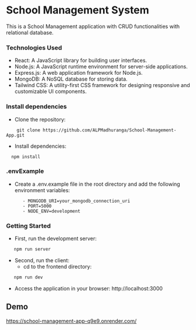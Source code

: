 # School Management System
This is a School Management application with CRUD functionalities with relational database. 

### Technologies Used
- React: A JavaScript library for building user interfaces.
- Node.js: A JavaScript runtime environment for server-side applications.
- Express.js: A web application framework for Node.js.
- MongoDB: A NoSQL database for storing data.
- Tailwind CSS: A utility-first CSS framework for designing responsive and customizable UI components.

### Install dependencies
- Clone the repository: 
```
    git clone https://github.com/ALPMadhuranga/School-Management-App.git
```
- Install dependencies:
```
  npm install
```
### .envExample
- Create a .env.example file in the root directory and add the following environment variables:
  ```
     - MONGODB_URI=your_mongodb_connection_uri
     - PORT=5000
     - NODE_ENV=development

  ```
    
### Getting Started
- First, run the development server:

```bash
   npm run server
```

- Second, run the client:
    -  cd to the frontend directory:

```bash
   npm run dev
```

- Access the application in your browser: http://localhost:3000

## Demo
https://school-management-app-q9e9.onrender.com/
